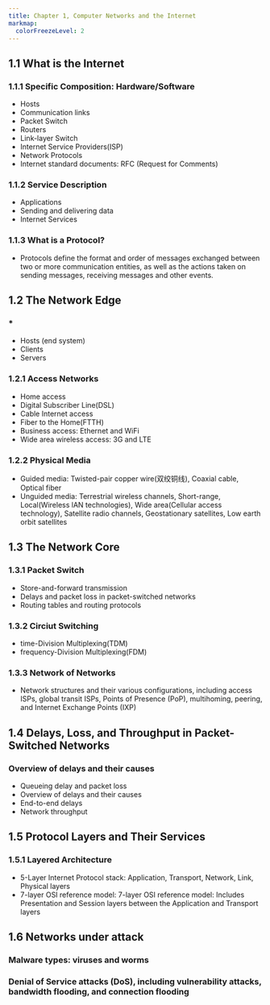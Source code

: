 ```yaml
---
title: Chapter 1, Computer Networks and the Internet 
markmap:
  colorFreezeLevel: 2
---
```


## 1.1 What is the Internet

### 1.1.1 Specific Composition: Hardware/Software
- Hosts
- Communication links
- Packet Switch
- Routers
- Link-layer Switch
- Internet Service Providers(ISP)
- Network Protocols
- Internet standard documents: RFC (Request for Comments)

### 1.1.2 Service Description
- Applications
- Sending and delivering data
- Internet Services

### 1.1.3 What is a Protocol?
- Protocols define the format and order of messages exchanged between two or more communication entities, as well as the actions taken on sending messages, receiving messages and other events.

## 1.2 The Network Edge

### *
- Hosts (end system)
- Clients
- Servers

### 1.2.1 Access Networks
- Home access
- Digital Subscriber Line(DSL)
- Cable Internet access
- Fiber to the Home(FTTH)
- Business access: Ethernet and WiFi
- Wide area wireless access: 3G and LTE

### 1.2.2 Physical Media
- Guided media: Twisted-pair copper wire(双绞铜线), Coaxial cable, Optical fiber
- Unguided media: Terrestrial wireless channels, Short-range, Local(Wireless lAN technologies), Wide area(Cellular access technology), Satellite radio channels, Geostationary satellites, Low earth orbit satellites


## 1.3 The Network Core

### 1.3.1 Packet Switch
- Store-and-forward transmission
- Delays and packet loss in packet-switched networks
- Routing tables and routing protocols

### 1.3.2 Circiut Switching
- time-Division Multiplexing(TDM)
- frequency-Division Multiplexing(FDM)

### 1.3.3 Network of Networks
- Network structures and their various configurations, including access ISPs, global transit ISPs, Points of Presence (PoP), multihoming, peering, and Internet Exchange Points (IXP)

## 1.4 Delays, Loss, and Throughput in Packet-Switched Networks

### Overview of delays and their causes
- Queueing delay and packet loss
- Overview of delays and their causes
- End-to-end delays
- Network throughput

## 1.5 Protocol Layers and Their Services
### 1.5.1 Layered Architecture
- 5-Layer Internet Protocol stack: Application, Transport, Network, Link, Physical layers
- 7-layer OSI reference model: 7-layer OSI reference model: Includes Presentation and Session layers between the Application and Transport layers

## 1.6 Networks under attack
### Malware types: viruses and worms
### Denial of Service attacks (DoS), including vulnerability attacks, bandwidth flooding, and connection flooding


